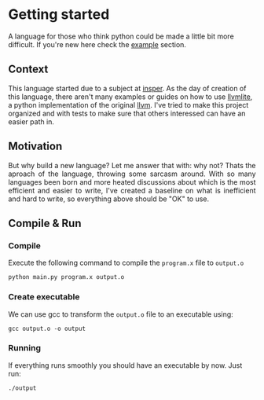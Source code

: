 # Getting started

A language for those who think python could be made a little bit more difficult. If you're new here check the [example](./src/examples/#examples) section.

##  Context

This language started due to a subject at <a href="https://www.insper.edu.br/en/" target="_blank">insper</a>. As the day of creation of this language, there aren't many examples or guides on how to use <a href="https://llvmlite.readthedocs.io/en/latest/" target="_blank">llvmlite</a>, a python implementation of the original <a href="https://llvm.org/" target="_blank">llvm</a>. I've tried to make this project organized and with tests to make sure that others interessed can have an easier path in.

## Motivation

<div style="text-align: justify"> But why build a new language? Let me answer that with: why not? Thats the aproach of the language, throwing some sarcasm around. With so many languages been born and more heated discussions about which is the most efficient and easier to write, I've created a baseline on what is inefficient and hard to write, so everything above should be "OK" to use. </div>


## Compile & Run

### Compile

Execute the following command to compile the `program.x` file to `output.o`
```
python main.py program.x output.o
```

### Create executable

We can use gcc to transform the `output.o` file to an executable using:
```
gcc output.o -o output
```

### Running

If everything runs smoothly you should have an executable by now. Just run:
```
./output
```
